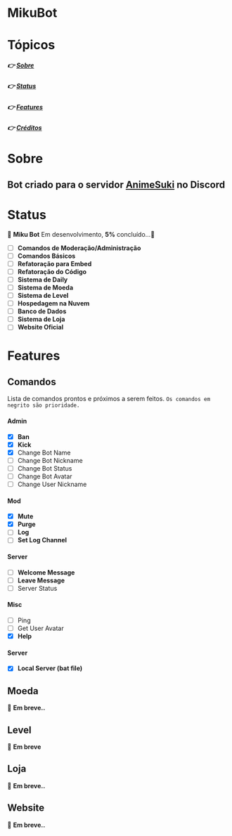 # MikuBot

# Tópicos

##### 👉 [Sobre](#sobre)

##### 👉 [Status](#status)

##### 👉 [Features](#features)

##### 👉 [Créditos](#créditos)

# Sobre

## Bot criado para o servidor [AnimeSuki](https://discord.com/invite/PU9py7u) no Discord

# Status

🚧 **Miku Bot** Em desenvolvimento, **5%** concluído...🚧

- [ ] **Comandos de Moderação/Administração**
- [ ] **Comandos Básicos**
- [ ] **Refatoração para Embed**
- [ ] **Refatoração do Código**
- [ ] **Sistema de Daily**
- [ ] **Sistema de Moeda**
- [ ] **Sistema de Level**
- [ ] **Hospedagem na Nuvem**
- [ ] **Banco de Dados**
- [ ] **Sistema de Loja**
- [ ] **Website Oficial**

# Features

## Comandos

Lista de comandos prontos e próximos a serem feitos.
`Os comandos em negrito são prioridade.`

#### Admin

- [x] **Ban**
- [x] **Kick**
- [x] Change Bot Name
- [ ] Change Bot Nickname
- [ ] Change Bot Status
- [ ] Change Bot Avatar
- [ ] Change User Nickname

#### Mod

- [x] **Mute**
- [x] **Purge**
- [ ] **Log**
- [ ] **Set Log Channel**

#### Server

- [ ] **Welcome Message**
- [ ] **Leave Message**
- [ ] Server Status

#### Misc

- [ ] Ping
- [ ] Get User Avatar
- [x] **Help**

#### Server

- [x] **Local Server (bat file)**

## Moeda

🚧 **Em breve..**

## Level

🚧 **Em breve**

## Loja

🚧 **Em breve..**

## Website

🚧 **Em breve..**
